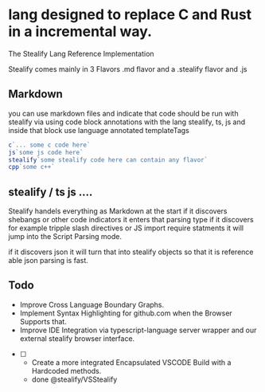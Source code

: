 # lang designed to replace C and Rust in a incremental way.
The Stealify Lang Reference Implementation

Stealify comes mainly in 3 Flavors .md flavor and a .stealify flavor and .js

## Markdown 
you can use markdown files and indicate that code should be run with stealify via using code block annotations with the lang stealify, ts, js and inside that block use language annotated templateTags 

```js
c`... some c code here`
js`some js code here`
stealify`some stealify code here can contain any flavor`
cpp`some c++`
```

## stealify / ts js ....
Stealify handels everything as Markdown at the start if it discovers shebangs or other code indicators it enters that parsing type
if it discovers for example tripple slash directives or JS import require statments it will jump into the Script Parsing mode.

if it discovers json it will turn that into stealify objects so that it is reference able json parsing is fast. 


## Todo
- Improve Cross Language Boundary Graphs.
- Implement Syntax Highlighting for github.com when the Browser Supports that.
- Improve IDE Integration via typescript-language server wrapper and our external stealify browser interface.
- [ ] - Create a more integrated Encapsulated VSCODE Build with a Hardcoded methods.
  - done @stealify/VSStealify
